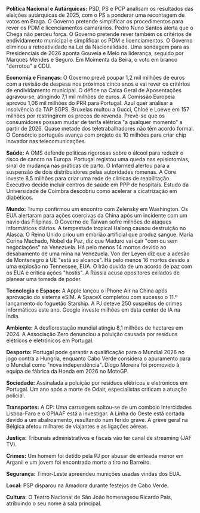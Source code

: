 **Política Nacional e Autárquicas:** PSD, PS e PCP analisam os resultados das eleições autárquicas de 2025, com o PS a ponderar uma recontagem de votos em Braga. O Governo pretende simplificar os procedimentos para rever os PDM e licenciamentos camarários. Pedro Nuno Santos alerta que o Chega não perdeu força. O Governo pretende rever também os critérios de endividamento municipal e simplificar os PDM e licenciamentos. O Governo eliminou a retroatividade na Lei da Nacionalidade. Uma sondagem para as Presidenciais de 2026 aponta Gouveia e Melo na liderança, seguido por Marques Mendes e Seguro. Em Moimenta da Beira, o voto em branco "derrotou" a CDU.

**Economia e Finanças:** O Governo prevê poupar 1,2 mil milhões de euros com a revisão de despesa nos próximos cinco anos e vai rever os critérios de endividamento municipal. O défice na Caixa Geral de Aposentações agravou-se, atingindo 7,1 mil milhões de euros. A Comissão Europeia aprovou 1,06 mil milhões do PRR para Portugal. Azul quer analisar a insolvência da TAP SGPS. Bruxelas multou a Gucci, Chloé e Loewe em 157 milhões por restringirem os preços de revenda. Prevê-se que os consumidores possam mudar de tarifa elétrica "a qualquer momento" a partir de 2026. Quase metade dos teletrabalhadores não têm acordo formal. O Consórcio português avança com projeto de 10 milhões para criar chip inovador nas telecomunicações.

**Saúde:** A OMS defende políticas rigorosas sobre o álcool para reduzir o risco de cancro na Europa. Portugal registou uma queda nas episiotomias, sinal de mudança nas práticas de parto. O Infarmed alertou para a suspensão de dois distribuidores pelas autoridades romenas. A Core investe 8,5 milhões para criar uma rede de clínicas de reabilitação. Executivo decide incluir centros de saúde em PPP de hospitais. Estudo da Universidade de Coimbra descobriu como acelerar a cicatrização em diabéticos.

**Mundo:** Trump confirmou um encontro com Zelensky em Washington. Os EUA alertaram para ações coercivas da China após um incidente com um navio das Filipinas. O Governo de Taiwan sofre milhões de ataques informáticos diários. A tempestade tropical Halong causou destruição no Alasca. O Reino Unido criou um embrião artificial que produz sangue. María Corina Machado, Nobel da Paz, diz que Maduro vai cair "com ou sem negociações" na Venezuela. Há pelo menos 14 mortos devido ao desabamento de uma mina na Venezuela. Von der Leyen diz que a adesão de Montenegro à UE "está ao alcance". Há pelo menos 16 mortos devido a uma explosão no Tennessee, EUA. O Irão duvida de um acordo de paz com os EUA e critica ações "hostis". A Rússia acusa opositores exilados de planear uma tomada de poder.

**Tecnologia e Espaço:** A Apple lançou o iPhone Air na China após aprovação do sistema eSIM. A SpaceX completou com sucesso o 11.º lançamento do foguetão Starship. A PJ deteve 250 suspeitos de crimes informáticos este ano. Google investe milhões em data center de IA na Índia.

**Ambiente:** A desflorestação mundial atingiu 8,1 milhões de hectares em 2024. A Associação Zero denunciou a poluição causada por resíduos elétricos e eletrónicos em Portugal.

**Desporto:** Portugal pode garantir a qualificação para o Mundial 2026 no jogo contra a Hungria, enquanto Cabo Verde considera o apuramento para o Mundial como "nova independência". Diogo Moreira foi promovido à equipa de fábrica da Honda em 2026 no MotoGP.

**Sociedade:** Assinalada a poluição por resíduos elétricos e eletrónicos em Portugal. Um ano após a morte de Odair, especialistas criticam a atuação policial.

**Transportes:** A CP: Uma carruagem soltou-se de um comboio Intercidades Lisboa-Faro e o GPIAAF está a investigar. A Linha do Oeste está cortada devido a um abalroamento, resultando num ferido grave. A greve geral na Bélgica afetou milhares de viajantes e as ligações aéreas.

**Justiça:** Tribunais administrativos e fiscais vão ter canal de streaming (JAF TV).

**Crimes:** Um homem foi detido pela PJ por abusar de enteada menor em Arganil e um jovem foi encontrado morto a tiro no Barreiro.

**Segurança:** Timor-Leste apreendeu munições usadas vindas dos EUA.

**Local:** PSP disparou na Amadora durante festejos de Cabo Verde.

**Cultura:** O Teatro Nacional de São João homenageou Ricardo Pais, atribuindo o seu nome à sala principal.